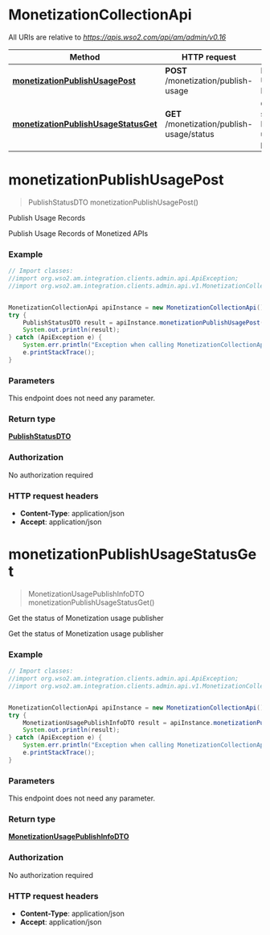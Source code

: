 # MonetizationCollectionApi

All URIs are relative to *https://apis.wso2.com/api/am/admin/v0.16*

Method | HTTP request | Description
------------- | ------------- | -------------
[**monetizationPublishUsagePost**](MonetizationCollectionApi.md#monetizationPublishUsagePost) | **POST** /monetization/publish-usage | Publish Usage Records
[**monetizationPublishUsageStatusGet**](MonetizationCollectionApi.md#monetizationPublishUsageStatusGet) | **GET** /monetization/publish-usage/status | Get the status of Monetization usage publisher


<a name="monetizationPublishUsagePost"></a>
# **monetizationPublishUsagePost**
> PublishStatusDTO monetizationPublishUsagePost()

Publish Usage Records

Publish Usage Records of Monetized APIs 

### Example
```java
// Import classes:
//import org.wso2.am.integration.clients.admin.api.ApiException;
//import org.wso2.am.integration.clients.admin.api.v1.MonetizationCollectionApi;


MonetizationCollectionApi apiInstance = new MonetizationCollectionApi();
try {
    PublishStatusDTO result = apiInstance.monetizationPublishUsagePost();
    System.out.println(result);
} catch (ApiException e) {
    System.err.println("Exception when calling MonetizationCollectionApi#monetizationPublishUsagePost");
    e.printStackTrace();
}
```

### Parameters
This endpoint does not need any parameter.

### Return type

[**PublishStatusDTO**](PublishStatusDTO.md)

### Authorization

No authorization required

### HTTP request headers

 - **Content-Type**: application/json
 - **Accept**: application/json

<a name="monetizationPublishUsageStatusGet"></a>
# **monetizationPublishUsageStatusGet**
> MonetizationUsagePublishInfoDTO monetizationPublishUsageStatusGet()

Get the status of Monetization usage publisher

Get the status of Monetization usage publisher 

### Example
```java
// Import classes:
//import org.wso2.am.integration.clients.admin.api.ApiException;
//import org.wso2.am.integration.clients.admin.api.v1.MonetizationCollectionApi;


MonetizationCollectionApi apiInstance = new MonetizationCollectionApi();
try {
    MonetizationUsagePublishInfoDTO result = apiInstance.monetizationPublishUsageStatusGet();
    System.out.println(result);
} catch (ApiException e) {
    System.err.println("Exception when calling MonetizationCollectionApi#monetizationPublishUsageStatusGet");
    e.printStackTrace();
}
```

### Parameters
This endpoint does not need any parameter.

### Return type

[**MonetizationUsagePublishInfoDTO**](MonetizationUsagePublishInfoDTO.md)

### Authorization

No authorization required

### HTTP request headers

 - **Content-Type**: application/json
 - **Accept**: application/json

